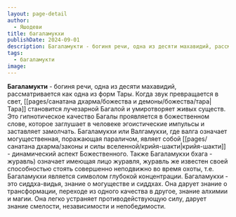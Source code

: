 ```yaml
---
layout: page-detail
author:
  - Яшодеви
title: багаламукхи
publishDate: 2024-09-01
description: Багаламукти - богиня речи, одна из десяти махавидий, рассматривается как одна из форм Тары. Когда звук превращается в свет, Тара становится лучезарной Багалой и умиротворяет живых существ.
tags:
  - багаламукти
image:
---
```

**Багаламукти** - богиня речи, одна из десяти махавидий, рассматривается как одна из форм Тары. Когда звук превращается в свет, [[pages/санатана дхарма/божества и демоны/божества/тара|Тара]] становится лучезарной Багалой и умиротворяет живых существ. Это гипнотическое качество Багалы проявляется в божественном слове, которое заглушает в человеке эгоистические импульсы и заставляет замолчать. Багаламукхи или Валгамукхи, где валга означает могущественная, поражающая параличом, являет собой [[pages/санатана дхарма/законы и силы вселенной/крийя-шакти|крийя-шакти]] - динамический аспект Божественного. Также Багаламукхи бхага - журавль) означает имеющая лицо журавля, журавль же известен своей способностью стоять совершенно неподвижно во время охоты, т.е. Багаламукхи является символом глубокой концентрации. Багаламукхи - это сиддха-видья, знание о могуществе и сиддхах. Она дарует знание о трансформации, переходе из одного качества в другое, знание алхимии и магии. Она легко устраняет противодействующую силу, дарует знание смелости, независимости и непобедимости.

